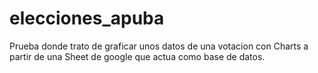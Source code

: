 # elecciones_apuba
Prueba donde trato de graficar unos datos de una votacion con Charts a partir de una Sheet de google que actua como base de datos.
